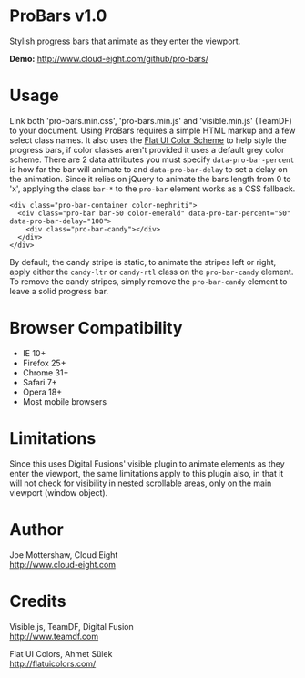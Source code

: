 ProBars v1.0
============

Stylish progress bars that animate as they enter the viewport.

**Demo:** http://www.cloud-eight.com/github/pro-bars/


Usage
=====

Link both 'pro-bars.min.css', 'pro-bars.min.js' and 'visible.min.js' (TeamDF) to your document.
Using ProBars requires a simple HTML markup and a few select class names.
It also uses the [Flat UI Color Scheme](http://flatuicolors.com/) to help style the progress bars, if color classes aren't provided it uses a default grey color scheme.
There are 2 data attributes you must specify `data-pro-bar-percent` is how far the bar will animate to and `data-pro-bar-delay` to set a delay on the animation.
Since it relies on jQuery to animate the bars length from 0 to 'x', applying the class `bar-*` to the `pro-bar` element works as a CSS fallback.

```
<div class="pro-bar-container color-nephriti">
  <div class="pro-bar bar-50 color-emerald" data-pro-bar-percent="50" data-pro-bar-delay="100">
    <div class="pro-bar-candy"></div>
  </div>
</div>
```

By default, the candy stripe is static, to animate the stripes left or right, apply either the `candy-ltr` or `candy-rtl` class on the `pro-bar-candy` element.
To remove the candy stripes, simply remove the `pro-bar-candy` element to leave a solid progress bar.


Browser Compatibility
=====================

<ul>
  <li>IE 10+</li>
  <li>Firefox 25+</li>
  <li>Chrome 31+</li>
  <li>Safari 7+</li>
  <li>Opera 18+</li>
  <li>Most mobile browsers</li>
</ul>


Limitations
===========

Since this uses Digital Fusions' visible plugin to animate elements as they enter the viewport, the same limitations apply to this plugin also, in that it will not check for visibility in nested scrollable areas, only on the main viewport (window object).


Author
======

Joe Mottershaw, Cloud Eight<br />
http://www.cloud-eight.com


Credits
======

Visible.js, TeamDF, Digital Fusion<br />
http://www.teamdf.com

Flat UI Colors, Ahmet Sülek<br />
http://flatuicolors.com/
